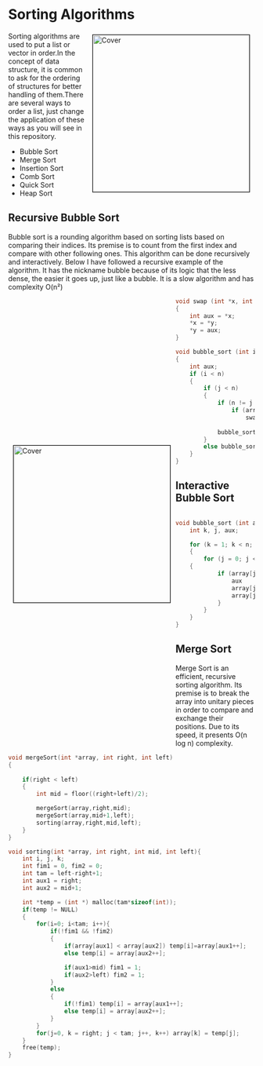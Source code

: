 # Sorting Algorithms
<img src = "https://user-images.githubusercontent.com/91018438/218816864-53c2cf0b-1ac6-49df-aff8-26d25ff47426.gif" alt = "Cover" width="320" align="right" hspace="10" vspace="5" style="border: 1px solid black;">
Sorting algorithms are used to put a list or vector in order.In the concept of data structure, it is common to ask for the ordering of structures for better handling of them.There are several ways to order a list, just change the application of these ways as you will see in this repository.

- Bubble Sort
- Merge Sort
- Insertion Sort
- Comb Sort
- Quick Sort
- Heap Sort

## Recursive Bubble Sort

Bubble sort is a rounding algorithm based on sorting lists based on comparing their indices. Its premise is to count from the first index and compare with other following ones. This algorithm can be done recursively and interactively. Below I have followed a recursive example of the algorithm. It has the nickname bubble because of its logic that the less dense, the easier it goes up, just like a bubble. It is a slow algorithm and has complexity O(n²)

<img src = "https://user-images.githubusercontent.com/91018438/218826198-ab04ea52-4fe0-4ee4-b6b7-503a47dc6748.gif" alt = "Cover" width="320" align="left" hspace="10" vspace="300" style="border: 1px solid black;">

```c
void swap (int *x, int *y)
{
	int aux = *x;
	*x = *y;
	*y = aux;
}

void bubble_sort (int i, int j, int array[], int n)
{
	int aux;
	if (i < n)
	{
		if (j < n)
		{
			if (n != j + 1)
				if (array[j] < array[j + 1])
					swap(&array[j], &array[j + 1]);
				
			bubble_sort(i, j + 1, array, n);
		}
		else bubble_sort(i, i, array, n - 1);
	}
}
```

## Interactive Bubble Sort
```C

void bubble_sort (int array[], int n) {
    int k, j, aux;

    for (k = 1; k < n; k++) 
    {
        for (j = 0; j < n - 1; j++)
	{
            if (array[j] > array[j + 1]) {
                aux          = array[j];
                array[j]     = array[j + 1];
                array[j + 1] = aux;
            }
        }
    }
}

```

## Merge Sort
Merge Sort is an efficient, recursive sorting algorithm. Its premise is to break the array into unitary pieces in order to compare and exchange their positions. Due to its speed, it presents O(n log n) complexity.

```c
void mergeSort(int *array, int right, int left)
{
    
    if(right < left)
    {
        int mid = floor((right+left)/2);

        mergeSort(array,right,mid);
        mergeSort(array,mid+1,left);
        sorting(array,right,mid,left);
    }
}

```

```c
void sorting(int *array, int right, int mid, int left){
    int i, j, k;
    int fim1 = 0, fim2 = 0;
    int tam = left-right+1;
    int aux1 = right;
    int aux2 = mid+1;

    int *temp = (int *) malloc(tam*sizeof(int));
    if(temp != NULL)
    {
        for(i=0; i<tam; i++){
            if(!fim1 && !fim2)
            {
                if(array[aux1] < array[aux2]) temp[i]=array[aux1++];
                else temp[i] = array[aux2++];

                if(aux1>mid) fim1 = 1;
                if(aux2>left) fim2 = 1;
            }
            else
            {
                if(!fim1) temp[i] = array[aux1++];
                else temp[i] = array[aux2++];
            }
        }
        for(j=0, k = right; j < tam; j++, k++) array[k] = temp[j];
    }
    free(temp);
}
```
